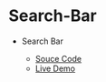 # Search-Bar

<ul>
        <li>Search Bar</li>
        <ul><li><a href="https://github.com/pratikmtele/Search-Bar">Souce Code</a></li>
        <li><a href="https://pratikmtele.github.io/Search-Bar/" target="_blank">Live Demo</a></li></ul>
    </ul>